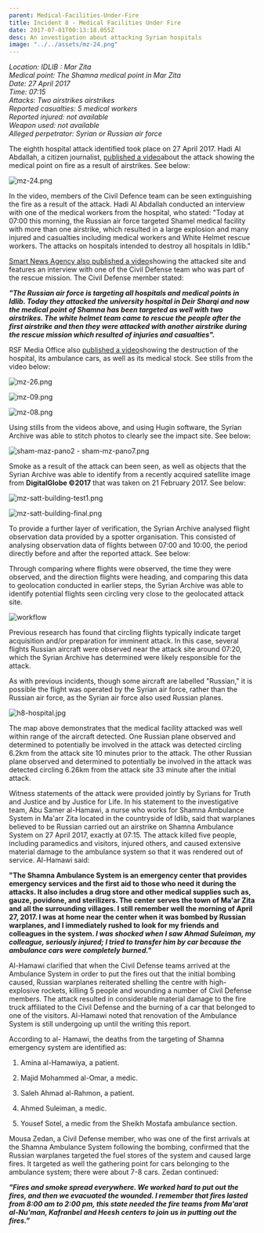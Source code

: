 ```yaml
---
parent: Medical-Facilities-Under-Fire
title: Incident 8 - Medical Facilities Under Fire
date: 2017-07-01T00:13:18.055Z
desc: An investigation about attacking Syrian hospitals
image: "../../assets/mz-24.png"
---
```


*Location: IDLIB : Mar Zita\
Medical point: The Shamna medical point in Mar Zita\
Date: 27 April 2017\
Time: 07:15\
Attacks: Two airstrikes airstrikes\
Reported casualties: 5 medical workers\
Reported injured: not available\
Weapon used: not available\
Alleged perpetrator: Syrian or Russian air force*

The eighth hospital attack identified took place on 27 April 2017. Hadi Al Abdallah, a citizen journalist, [published a video](https://www.youtube.com/watch?v=gUNQf08JUs4)about the attack showing the medical point on fire as a result of airstrikes. See below:

![mz-24.png](../../assets/mz-24.png)

In the video, members of the Civil Defence team can be seen extinguishing the fire as a result of the attack. Hadi Al Abdallah conducted an interview with one of the medical workers from the hospital, who stated: "Today at 07:00 this morning, the Russian air force targeted Shamel medical facility with more than one airstrike, which resulted in a large explosion and many injured and casualties including medical workers and White Helmet rescue workers. The attacks on hospitals intended to destroy all hospitals in Idlib."

[Smart News Agency also published a video](https://www.youtube.com/watch?v=CueL4_ku0ao)showing the attacked site and features an interview with one of the Civil Defense team who was part of the rescue mission. The Civil Defense member stated:

***"The Russian air force is targeting all hospitals and medical points in Idlib. Today they attacked the university hospital in Deir Sharqi and now the medical point of Shamna has been targeted as well with two airstrikes. The white helmet team came to rescue the people after the first airstrike and then they were attacked with another airstrike during the rescue mission which resulted of injuries and casualties".***

RSF Media Office also [published a video](https://www.youtube.com/watch?v=DHUmNsgSoh4)showing the destruction of the hospital, its ambulance cars, as well as its medical stock. See stills from the video below:

![mz-26.png](../../assets/mz-26.png)

![mz-09.png](../../assets/mz-09.png)

![mz-08.png](../../assets/mz-08.png)

Using stills from the videos above, and using Hugin software, the Syrian Archive was able to stitch photos to clearly see the impact site. See below:

![sham-maz-pano2 - sham-mz-pano7.png](/assetssham-maz-pano2_-_sham-mz-pano7.png)

Smoke as a result of the attack can been seen, as well as objects that the Syrian Archive was able to identify from a recently acquired satellite image from **DigitalGlobe ©2017** that was taken on 21 February 2017. See below:

![mz-satt-building-test1.png](../../assets/mz-satt-building-test1.png)

![mz-satt-building-final.png](../../assets/mz-satt-building-final.png)

To provide a further layer of verification, the Syrian Archive analysed flight observation data provided by a spotter organisation. This consisted of analysing observation data of flights between 07:00 and 10:00, the period directly before and after the reported attack. See below:

Through comparing where flights were observed, the time they were observed, and the direction flights were heading, and comparing this data to geolocation conducted in earlier steps, the Syrian Archive was able to identify potential flights seen circling very close to the geolocated attack site.

![workflow](../../assets/27_april_2017b-3.width-800.png)

Previous research has found that circling flights typically indicate target acquisition and/or preparation for imminent attack. In this case, several flights Russian aircraft were observed near the attack site around 07:20, which the Syrian Archive has determined were likely responsible for the attack.

As with previous incidents, though some aircraft are labelled "Russian," it is possible the flight was operated by the Syrian air force, rather than the Russian air force, as the Syrian air force also used Russian planes.

![h8-hospital.jpg](../../assets/h8-hospital.jpg)

The map above demonstrates that the medical facility attacked was well within range of the aircraft detected. One Russian plane observed and determined to potentially be involved in the attack was detected circling 6.2km from the attack site 10 minutes prior to the attack. The other Russian plane observed and determined to potentially be involved in the attack was detected circling 6.26km from the attack site 33 minute after the initial attack.

Witness statements of the attack were provided jointly by Syrians for Truth and Justice and by Justice for Life. In his statement to the investigative team, Abu Samer al-Hamawi, a nurse who works for Shamna Ambulance System in Ma'arr Zita located in the countryside of Idlib, said that warplanes believed to be Russian carried out an airstrike on Shamna Ambulance System on 27 April 2017, exactly at 07:15. The attack killed five people, including paramedics and visitors, injured others, and caused extensive material damage to the ambulance system so that it was rendered out of service. Al-Hamawi said:

**\"The Shamna Ambulance System is an emergency center that provides emergency services and the first aid to those who need it during the attacks. It also includes a drug store and other medical supplies such as, gauze, povidone, and sterilizers. The center serves the town of Ma'ar Zita and all the surrounding villages. I still remember well the morning of April 27, 2017. I was at home near the center when it was bombed by Russian warplanes, and I immediately rushed to look for my friends and colleagues in the system. *I was shocked when I saw Ahmad Suleiman, my colleague, seriously injured; I tried to transfer him by car because the ambulance cars were completely burned.\"***

Al-Hamawi clarified that when the Civil Defense teams arrived at the Ambulance System in order to put the fires out that the initial bombing caused, Russian warplanes reiterated shelling the centre with high-explosive rockets, killing 5 people and wounding a number of Civil Defense members. The attack resulted in considerable material damage to the fire truck affiliated to the Civil Defense and the burning of a car that belonged to one of the visitors. Al-Hamawi noted that renovation of the Ambulance System is still undergoing up until the writing this report.

According to al- Hamawi, the deaths from the targeting of Shamna emergency system are identified as:

1.  Amina al-Hamawiya, a patient.

2.  Majid Mohammed al-Omar, a medic.

3.  Saleh Ahmad al-Rahmon, a patient.

4.  Ahmed Suleiman, a medic.

5.  Yousef Sotel, a medic from the Sheikh Mostafa ambulance section.

Mousa Zedan, a Civil Defense member, who was one of the first arrivals at the Shamna Ambulance System following the bombing, confirmed that the Russian warplanes targeted the fuel stores of the system and caused large fires. It targeted as well the gathering point for cars belonging to the ambulance system; there were about 7-8 cars. Zedan continued:

***"Fires and smoke spread everywhere. We worked hard to put out the fires, and then we evacuated the wounded. I remember that fires lasted from 8:00 am to 2:00 pm, this state needed the fire teams from Ma'arat al-Nu'man, Kafranbel and Heesh centers to join us in putting out the fires."***
